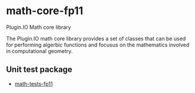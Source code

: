 math-core-fp11
==============

Plugin.IO Math core library

The Plugin.IO math core library provides a set of classes that can be used for performing algerbic functions and focusus on the mathematics involved in computational geometry. 

Unit test package
-----------------

* [math-tests-fp11](https://github.com/PluginIO/math-tests-fp11/ "math-tests-fp11")